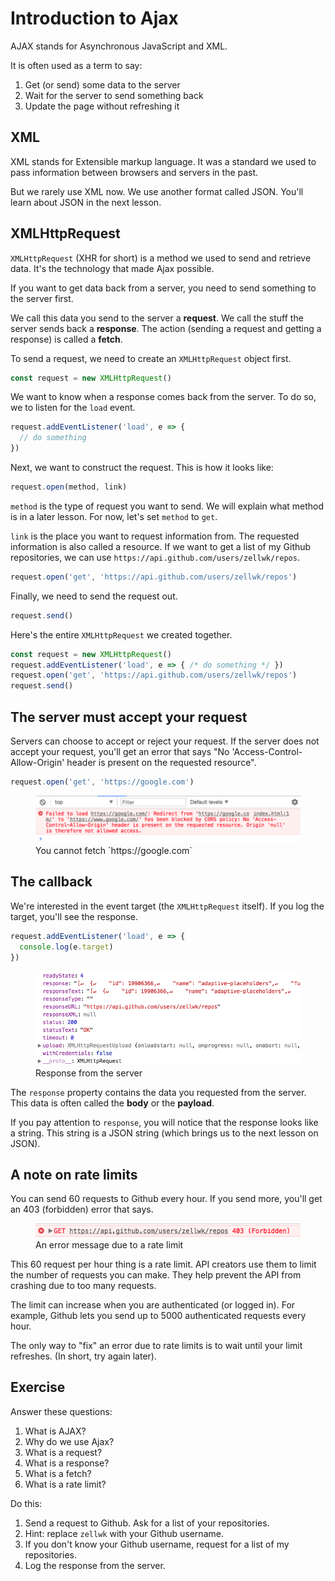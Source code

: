# Introduction to Ajax

AJAX stands for Asynchronous JavaScript and XML.

It is often used as a term to say:

1. Get (or send) some data to the server
2. Wait for the server to send something back
3. Update the page without refreshing it

## XML

XML stands for Extensible markup language. It was a standard we used to pass information between browsers and servers in the past.

But we rarely use XML now. We use another format called JSON. You'll learn about JSON in the next lesson.

## XMLHttpRequest

`XMLHttpRequest` (XHR for short) is a method we used to send and retrieve data. It's the technology that made Ajax possible.

If you want to get data back from a server, you need to send something to the server first.

We call this data you send to the server a **request**. We call the stuff the server sends back a **response**. The action (sending a request and getting a response) is called a **fetch**.

To send a request, we need to create an `XMLHttpRequest` object first.

```js
const request = new XMLHttpRequest()
```

We want to know when a response comes back from the server. To do so, we to listen for the `load` event.

```js
request.addEventListener('load', e => {
  // do something
})
```

Next, we want to construct the request. This is how it looks like:

```js
request.open(method, link)
```

`method` is the type of request you want to send. We will explain what method is in a later lesson. For now, let's set `method` to `get`.

`link` is the place you want to request information from. The requested information is also called a resource. If we want to get a list of my Github repositories, we can use `https://api.github.com/users/zellwk/repos`.

```js
request.open('get', 'https://api.github.com/users/zellwk/repos')
```

Finally, we need to send the request out.

```js
request.send()
```

Here's the entire `XMLHttpRequest` we created together.

```js
const request = new XMLHttpRequest()
request.addEventListener('load', e => { /* do something */ })
request.open('get', 'https://api.github.com/users/zellwk/repos')
request.send()
```

## The server must accept your request

Servers can choose to accept or reject your request. If the server does not accept your request, you'll get an error that says "No 'Access-Control-Allow-Origin' header is present on the requested resource".

```js
request.open('get', 'https://google.com')
```

<figure>
  <img src="../../images/ajax/xhr/no-cors.png" alt="An error message">
  <figcaption>You cannot fetch `https://google.com`</figcaption>
</figure>

## The callback

We're interested in the event target (the `XMLHttpRequest` itself). If you log the target, you'll see the response.

```js
request.addEventListener('load', e => {
  console.log(e.target)
})
```

<figure>
  <img src="../../images/ajax/xhr/response.png" alt="Response from the server">
  <figcaption aria-hidden>Response from the server</figcaption>
</figure>

The `response` property contains the data you requested from the server. This data is often called the **body** or the **payload**.

If you pay attention to `response`, you will notice that the response looks like a string. This string is a JSON string (which brings us to the next lesson on JSON).

## A note on rate limits

You can send 60 requests to Github every hour. If you send more, you'll get an 403 (forbidden) error that says.

<figure>
  <img src="../../images/ajax/xhr/rate-limit.png" alt="An error message">
  <figcaption>An error message due to a rate limit</figcaption>
</figure>

This 60 request per hour thing is a rate limit. API creators use them to limit the number of requests you can make. They help prevent the API from crashing due to too many requests.

The limit can increase when you are authenticated (or logged in). For example, Github lets you send up to 5000 authenticated requests every hour.

The only way to "fix" an error due to rate limits is to wait until your limit refreshes. (In short, try again later).

## Exercise

Answer these questions:

1. What is AJAX?
2. Why do we use Ajax?
3. What is a request?
4. What is a response?
5. What is a fetch?
6. What is a rate limit?

Do this:

1. Send a request to Github. Ask for a list of your repositories.
  1. Hint: replace `zellwk` with your Github username.
  2. If you don't know your Github username, request for a list of my repositories.
2. Log the response from the server.

